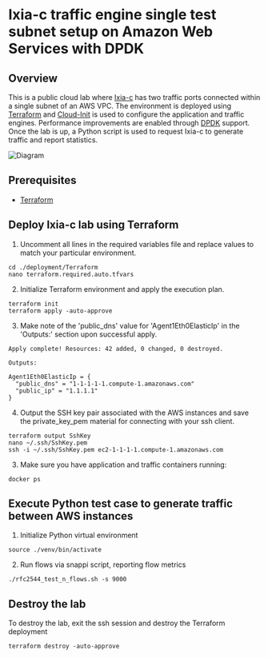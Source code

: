 # Ixia-c traffic engine single test subnet setup on Amazon Web Services with DPDK

## Overview
This is a public cloud lab where [Ixia-c](https://github.com/open-traffic-generator/ixia-c) has two traffic ports connected within a single subnet of an AWS VPC.
The environment is deployed using [Terraform](https://www.terraform.io/) and [Cloud-Init](https://cloud-init.io/) is used to configure the application and traffic engines.
Performance improvements are enabled through [DPDK](https://www.dpdk.org/) support.
Once the lab is up, a Python script is used to request Ixia-c to generate traffic and report statistics.

![Diagram](./diagram.png)

## Prerequisites

* [Terraform](https://www.terraform.io/)


## Deploy Ixia-c lab using Terraform

1. Uncomment all lines in the required variables file and replace values to match your particular environment.

```
cd ./deployment/Terraform
nano terraform.required.auto.tfvars
```

2. Initialize Terraform environment and apply the execution plan.
 
```
terraform init
terraform apply -auto-approve
```

3. Make note of the 'public_dns' value for 'Agent1Eth0ElasticIp' in the 'Outputs:' section upon successful apply.

```
Apply complete! Resources: 42 added, 0 changed, 0 destroyed.

Outputs:

Agent1Eth0ElasticIp = {
  "public_dns" = "1-1-1-1-1.compute-1.amazonaws.com"
  "public_ip" = "1.1.1.1"
}
```

4. Output the SSH key pair associated with the AWS instances and save the private_key_pem material for connecting with your ssh client.

```
terraform output SshKey
nano ~/.ssh/SshKey.pem
ssh -i ~/.ssh/SshKey.pem ec2-1-1-1-1.compute-1.amazonaws.com
```

3. Make sure you have application and traffic containers running:

```
docker ps
```

## Execute Python test case to generate traffic between AWS instances

1. Initialize Python virtual environment

```
source ./venv/bin/activate
```

2. Run flows via snappi script, reporting flow metrics

```Shell
./rfc2544_test_n_flows.sh -s 9000
```


## Destroy the lab

To destroy the lab, exit the ssh session and destroy the Terraform deployment

```
terraform destroy -auto-approve
```